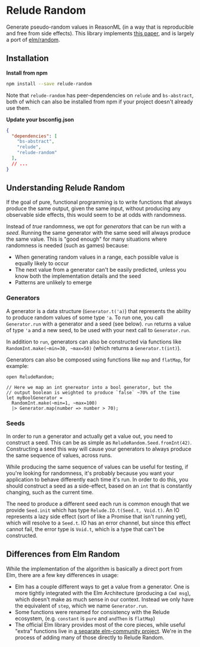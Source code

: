 # Relude Random

Generate pseudo-random values in ReasonML (in a way that is reproducible and free from side effects). This library implements [this paper](http://www.pcg-random.org/paper.html), and is largely a port of [elm/random](https://package.elm-lang.org/packages/elm-community/random-extra/latest).

## Installation

**Install from npm**

```sh
npm install --save relude-random
```

Note that `relude-random` has peer-dependencies on `relude` and `bs-abstract`, both of which can also be installed from npm if your project doesn't already use them.

**Update your bsconfig.json**

```json
{
  "dependencies": [
    "bs-abstract",
    "relude",
    "relude-random"
  ],
  // ...
}
```

## Understanding Relude Random

If the goal of pure, functional programming is to write functions that always produce the same output, given the same input, without producing any observable side effects, this would seem to be at odds with randomness.

Instead of _true_ randomness, we opt for _generators_ that can be run with a _seed_. Running the same generator with the same seed will always produce the same value. This is "good enough" for many situations where randomness is needed (such as games) because:

- When generating random values in a range, each possible value is equally likely to occur
- The next value from a generator can't be easily predicted, unless you know both the implementation details and the seed
- Patterns are unlikely to emerge

### Generators

A generator is a data structure (`Generator.t('a)`) that represents the ability to produce random values of some type `'a`. To run one, you call `Generator.run` with a generator and a seed (see below). `run` returns a value of type `'a` and a new seed, to be used with your next call to `Generator.run`.

In addition to `run`, generators can also be constructed via functions like `RandomInt.make(~min=30, ~max=50)` (which returns a `Generator.t(int)`).

Generators can also be composed using functions like `map` and `flatMap`, for example:

```reason
open ReludeRandom;

// Here we map an int gnereator into a bool generator, but the
// output boolean is weighted to produce `false` ~70% of the time
let myBoolGenerator =
  RandomInt.make(~min=1, ~max=100)
  |> Generator.map(number => number > 70);
```

### Seeds

In order to run a generator and actually get a value out, you need to construct a seed. This can be as simple as `ReludeRandom.Seed.fromInt(42)`. Constructing a seed this way will cause your generators to always produce the same sequence of values, across runs.

While producing the same sequence of values can be useful for testing, if you're looking for randomness, it's probably because you want your application to behave differently each time it's run. In order to do this, you should construct a seed as a side-effect, based on an `int` that is constantly changing, such as the current time.

The need to produce a different seed each run is common enough that we provide `Seed.init` which has type `Relude.IO.t(Seed.t, Void.t)`. An IO represents a lazy side effect (sort of like a Promise that isn't running yet), which will resolve to a `Seed.t`. IO has an error channel, but since this effect cannot fail, the error type is `Void.t`, which is a type that can't be constructed.

## Differences from Elm Random

While the implementation of the algorithm is basically a direct port from Elm, there are a few key differences in usage:

- Elm has a couple different ways to get a value from a generator. One is more tightly integrated with the Elm Architecture (producing a `Cmd msg`), which doesn't make as much sense in our context. Instead we only have the equivalent of `step`, which we name `Generator.run`.
- Some functions were renamed for consistency with the Relude ecosystem, (e.g. `constant` is `pure` and `andThen` is `flatMap`)
- The official Elm library provides most of the core pieces, while useful "extra" functions live in [a separate elm-community project](https://package.elm-lang.org/packages/elm-community/random-extra/latest). We're in the process of adding many of those directly to Relude Random.
